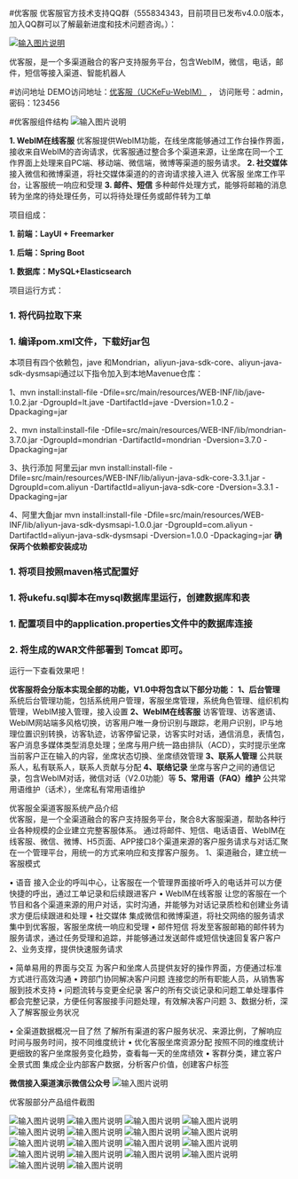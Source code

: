 #优客服
优客服官方技术支持QQ群（555834343，目前项目已发布v4.0.0版本，加入QQ群可以了解最新进度和技术问题咨询。）：

[![输入图片说明](http://git.oschina.net/uploads/images/2017/0123/001823_7efad50c_1200081.png "在这里输入图片标题")](http://shang.qq.com/wpa/qunwpa?idkey=637134af30a27220211c843d801ada14700aca69ee8f4acf13f795fe38ea7b94)

优客服，是一个多渠道融合的客户支持服务平台，包含WebIM，微信，电话，邮件，短信等接入渠道、智能机器人

#访问地址
DEMO访问地址：[优客服（UCKeFu-WebIM）](http://uk.ukewo.cn/) ， 访问账号：admin，密码：123456

#优客服组件结构
![输入图片说明](http://git.oschina.net/uploads/images/2017/0315/075025_c1add38b_1200081.png "在这里输入图片标题")


 **1. WebIM在线客服** 
优客服提供WebIM功能，在线坐席能够通过工作台操作界面，接收来自WebIM的咨询请求，优客服通过整合多个渠道来源，让坐席在同一个工作界面上处理来自PC端、移动端、微信端，微博等渠道的服务请求。
 **2. 社交媒体** 
接入微信和微博渠道，将社交媒体渠道的的咨询请求接入进入 优客服 坐席工作平台，让客服统一响应和受理
 **3. 邮件、短信** 
多种邮件处理方式，能够将邮箱的消息转为坐席的待处理任务，可以将待处理任务或邮件转为工单


项目组成：

 **1. 前端：LayUI + Freemarker**
 
 **1. 后端：Spring Boot**

 **1. 数据库：MySQL+Elasticsearch** 

项目运行方式：

### 1.  将代码拉取下来

### 1. 编译pom.xml文件，下载好jar包
本项目有四个依赖包，jave 和Mondrian，aliyun-java-sdk-core、aliyun-java-sdk-dysmsapi通过以下指令加入到本地Mavenue仓库：


1、mvn install:install-file -Dfile=src/main/resources/WEB-INF/lib/jave-1.0.2.jar -DgroupId=lt.jave -DartifactId=jave -Dversion=1.0.2 -Dpackaging=jar

2、mvn install:install-file -Dfile=src/main/resources/WEB-INF/lib/mondrian-3.7.0.jar -DgroupId=mondrian -DartifactId=mondrian -Dversion=3.7.0 -Dpackaging=jar

3、执行添加 阿里云jar 
mvn install:install-file -Dfile=src/main/resources/WEB-INF/lib/aliyun-java-sdk-core-3.3.1.jar -DgroupId=com.aliyun -DartifactId=aliyun-java-sdk-core -Dversion=3.3.1 -Dpackaging=jar

4、阿里大鱼jar
mvn install:install-file -Dfile=src/main/resources/WEB-INF/lib/aliyun-java-sdk-dysmsapi-1.0.0.jar -DgroupId=com.aliyun -DartifactId=aliyun-java-sdk-dysmsapi -Dversion=1.0.0 -Dpackaging=jar
 **确保两个依赖都安装成功** 

### 1. 将项目按照maven格式配置好
### 1. 将ukefu.sql脚本在mysql数据库里运行，创建数据库和表


### 1. 配置项目中的application.properties文件中的数据库连接

### 2. 将生成的WAR文件部署到 Tomcat 即可。


运行一下查看效果吧！


 **优客服将会分版本实现全部的功能，V1.0中将包含以下部分功能：** 
 **1、后台管理**
系统后台管理功能，包括系统用户管理，客服坐席管理，系统角色管理、组织机构管理，WebIM接入管理，接入设置
 **2、WebIM在线客服**
访客管理、访客邀请、WebIM网站端多风格切换，访客用户唯一身份识别与跟踪，老用户识别，IP与地理位置识别转换，访客轨迹，访客停留记录，访客实时对话，通信消息，表情包，客户消息多媒体类型消息处理；坐席与用户统一路由排队（ACD），实时提示坐席当前客户正在输入的内容，坐席状态切换、坐席绩效管理
 **3、联系人管理**
公共联系人，私有联系人，联系人贡献与分配
 **4、联络记录**
坐席与客户之间的通信记录，包含WebIM对话，微信对话（V2.0功能）等
 **5、常用语（FAQ）维护**
公共常用语维护（话术），坐席私有常用语维护


优客服全渠道客服系统产品介绍       
优客服，是一个全渠道融合的客户支持服务平台，聚合8大客服渠道，帮助各种行业各种规模的企业建立完整客服体系。
通过将邮件、短信、电话语音、WebIM在线客服、微信、微博、H5页面、APP接口8个渠道来源的客户服务请求与对话汇聚在一个管理平台，用统一的方式来响应和支撑客户服务。
1、渠道融合，建立统一客服模式
 
•  语音
接入企业的呼叫中心，让客服在一个管理界面接听呼入的电话并可以方便快捷的呼出，通过工单记录和后续跟进客户
• WebIM在线客服
让您的客服在一个节目和各个渠道来源的用户对话，实时沟通，并能够为对话记录质检和创建业务请求方便后续跟进和处理
•  社交媒体
集成微信和微博渠道，将社交网络的服务请求集中到优客服，客服坐席统一响应和受理
•  邮件短信
将发至客服邮箱的邮件转为服务请求，通过任务受理和追踪，并能够通过发送邮件或短信快速回复客户客户
2、业务支撑，提供快速服务请求
 
•  简单易用的界面与交互
为客户和坐席人员提供友好的操作界面，方便通过标准方式进行高效沟通
•  跨部门协同解决客户问题
连接您的所有职能人员，从销售客服到技术支持
•   问题流转与变更全纪录
客户的所有交谈记录和问题工单处理事件都会完整记录，方便任何客服接手问题处理，有效解决客户问题
3、数据分析，深入了解客服业务状况
 
• 全渠道数据概况一目了然
了解所有渠道的客户服务状况、来源比例，了解响应时间与服务时间，按不同维度统计
• 优化客服坐席资源分配
按照不同的维度统计更细致的客户坐席服务变化趋势，查看每一天的坐席绩效
• 客群分类，建立客户全景式图
集成企业内部客户数据，分析客户价值，创建客户标签

 **微信接入渠道演示微信公众号** 
![输入图片说明](https://gitee.com/uploads/images/2018/0330/155011_a68bba9e_1200081.jpeg "qrcode_for_gh_b21c83fa3ff9_258.jpg")

优客服部分产品组件截图

![输入图片说明](http://git.oschina.net/uploads/images/2017/0314/203140_36044898_1200081.png "在这里输入图片标题")
![输入图片说明](http://git.oschina.net/uploads/images/2017/0314/203147_5a832431_1200081.png "在这里输入图片标题")
![输入图片说明](http://git.oschina.net/uploads/images/2017/0314/203155_24ca7ba3_1200081.png "在这里输入图片标题")
![输入图片说明](http://git.oschina.net/uploads/images/2017/0314/203208_1c20aabe_1200081.png "在这里输入图片标题")
![输入图片说明](http://git.oschina.net/uploads/images/2017/0314/203218_78ff4169_1200081.png "在这里输入图片标题")
![输入图片说明](http://git.oschina.net/uploads/images/2017/0314/203225_01f116e7_1200081.png "在这里输入图片标题")
![输入图片说明](http://git.oschina.net/uploads/images/2017/0314/203236_7d782c9e_1200081.png "在这里输入图片标题")
![输入图片说明](http://git.oschina.net/uploads/images/2017/0314/203349_829a3ac2_1200081.png "在这里输入图片标题")
![输入图片说明](http://git.oschina.net/uploads/images/2017/0314/203359_533aa230_1200081.png "在这里输入图片标题")
![输入图片说明](http://git.oschina.net/uploads/images/2017/0314/203408_e27accb5_1200081.png "在这里输入图片标题")
![输入图片说明](http://git.oschina.net/uploads/images/2017/0314/203416_47aac57f_1200081.png "在这里输入图片标题")
![输入图片说明](http://git.oschina.net/uploads/images/2017/0314/203426_a4df219a_1200081.png "在这里输入图片标题")
![输入图片说明](http://git.oschina.net/uploads/images/2017/0314/203433_1172bbb7_1200081.png "在这里输入图片标题")
![输入图片说明](http://git.oschina.net/uploads/images/2017/0314/203445_4ba5491a_1200081.png "在这里输入图片标题")
![输入图片说明](http://git.oschina.net/uploads/images/2017/0314/203452_99b88f79_1200081.png "在这里输入图片标题")
![输入图片说明](http://git.oschina.net/uploads/images/2017/0314/203459_26a875f5_1200081.png "在这里输入图片标题")
![输入图片说明](http://git.oschina.net/uploads/images/2017/0314/203505_5e9309a1_1200081.png "在这里输入图片标题")
![输入图片说明](http://git.oschina.net/uploads/images/2017/0314/203512_fd235387_1200081.png "在这里输入图片标题")